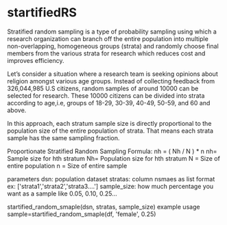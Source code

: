 # startifiedRS
Stratified random sampling is a type of probability sampling using which a research organization can branch off the entire population into multiple non-overlapping, homogeneous groups (strata) and randomly choose final members from the various strata for research which reduces cost and improves efficiency.

Let’s consider a situation where a research team is seeking opinions about religion amongst various age groups. Instead of collecting feedback from 326,044,985 U.S citizens, random samples of around 10000 can be selected for research. These 10000 citizens can be divided into strata according to age,i.e, groups of 18-29, 30-39, 40-49, 50-59, and 60 and above. 

In this approach, each stratum sample size is directly proportional to the population size of the entire population of strata. That means each strata sample has the same sampling fraction.

Proportionate Stratified Random Sampling Formula: nh = ( Nh / N ) * n
nh= Sample size for hth stratum
Nh= Population size for hth stratum
N = Size of entire population
n = Size of entire sample


parameters
dsn: population dataset
stratas: column nsmaes as list format ex: ['strata1','strata2','strata3....']
sample_size: how much percentage you want as a sample like 0.05, 0.10, 0.25...

startified_random_smaple(dsn, stratas, sample_size)
example usage
sample=startified_random_smaple(df, 'female', 0.25)
